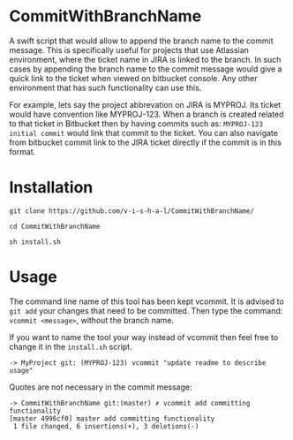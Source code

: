 # CommitWithBranchName
A swift script that would allow to append the branch name to the commit message. This is specifically useful for projects that use Atlassian environment, where the ticket name in JIRA is linked to the branch. In such cases by appending the branch name to the commit message would give a quick link to the ticket when viewed on bitbucket console.
Any other environment that has such functionality can use this.

For example, lets say the project abbrevation on JIRA is MYPROJ. Its ticket would have convention like MYPROJ-123. When a branch is created related to that ticket in Bitbucket then by having commits such as: `MYPROJ-123 initial commit` would link that commit to the ticket. You can also navigate from bitbucket commit link to the JIRA ticket directly if the commit is in this format.

# Installation
`git clone https://github.com/v-i-s-h-a-l/CommitWithBranchName/`

`cd CommitWithBranchName`

`sh install.sh`


# Usage

The command line name of this tool has been kept vcommit. It is advised to `git add` your changes that need to be committed. Then type the command: `vcommit <message>`, without the branch name.

If you want to name the tool your way instead of vcommit then feel free to change it in the `install.sh` script.


`-> MyProject git: (MYPROJ-123) vcommit "update readme to describe usage"`

Quotes are not necessary in the commit message:
``` 
-> CommitWithBranchName git:(master) ✗ vcommit add committing functionality
[master 4996cf0] master add committing functionality
 1 file changed, 6 insertions(+), 3 deletions(-)
 ```

